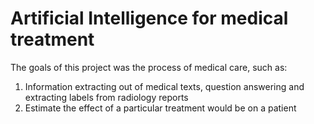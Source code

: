 # Artificial Intelligence for medical treatment

The goals of this project was the process of medical care, such as:
1. Information extracting out of medical texts, question answering and extracting labels from radiology reports
2. Estimate the effect of a particular treatment would be on a patient
